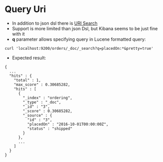# Query Uri #

* In addition to json dsl there is [URI Search](https://www.elastic.co/guide/en/elasticsearch/reference/current/search-uri-request.html)
* Support is more limited than json Dsl, but Kibana seems to be just fine with it
* **q** parameter allows specifying query in Lucene formatted query:
```
curl 'localhost:9200/orders/_doc/_search?q=placedOn:*&pretty=true'
```
* Expected result:
```
{
  ...
  "hits" : {
    "total" : 1,
    "max_score" : 0.30685282,
    "hits" : [ 
      {
        "_index" : "ordering",
        "_type" : "_doc",
        "_id" : "3",
        "_score" : 0.30685282,
        "_source" : {
          "id" : "3",
          "placedOn" : "2016-10-01T00:00:00Z",
          "status" : "shipped"
        }
      }, 
      ...
    ]
  }
}
```